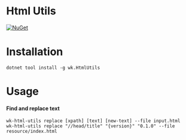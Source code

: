 # Html Utils

[![NuGet](https://img.shields.io/nuget/v/wk.HtmlUtils.svg)](https://www.nuget.org/packages/wk.HtmlUtils)

# Installation

```
dotnet tool install -g wk.HtmlUtils
```

# Usage

#### Find and replace text

```
wk-html-utils replace [xpath] [text] [new-text] --file input.html
wk-html-utils replace "//head/title" "{version}" "0.1.0" --file resource/index.html
```